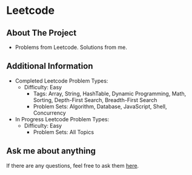 # Leetcode

## About The Project
- Problems from Leetcode. Solutions from me.
## Additional Information
- Completed Leetcode Problem Types:
  - Difficulty: Easy
    - Tags: Array, String, HashTable, Dynamic Programming, Math, Sorting, Depth-First Search, Breadth-First Search
    - Problem Sets: Algorithm, Database, JavaScript, Shell, Concurrency
- In Progress Leetcode Problem Types:
  - Difficulty: Easy
    - Problem Sets: All Topics
  
## Ask me about anything
If there are any questions, feel free to ask them [here](https://github.com/ChibiKev/Leetcode/issues).